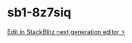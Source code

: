 # sb1-8z7siq

[Edit in StackBlitz next generation editor ⚡️](https://stackblitz.com/~/github.com/victorsoll/sb1-8z7siq)